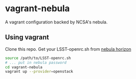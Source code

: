 vagrant-nebula
==============

A vagrant configuration backed by NCSA's nebula.

Using vagrant
-------------

Clone this repo. Get your LSST-openrc.sh from [nebula horizon](https://nebula.ncsa.illinois.edu/dashboard/auth/login/?next=/dashboard/)

```bash
source /path/to/LSST-openrc.sh
# ... put in nebula password
cd vagrant-nebula
vagrant up --provider=openstack
```
